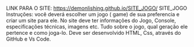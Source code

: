 #

LINK PARA O SITE: https://demonlishing.github.io/SITE_JOGO/
SITE_JOGO
Instruções: você deverá escolher um jogo ( game) de sua preferencia e criar um site para ele. No site deve ter informações do Jogo, Console, especificações técnicas, imagens etc. Tudo sobre o jogo, qual geração ele pertence e como joga-lo.  Deve ser desenvolvido HTML, Css, através do GitHub e Vs Code.  
